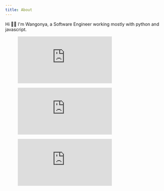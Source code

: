 ```yaml
---
title: About
---
```

Hi 👋🏽 I'm Wangonya, a Software Engineer working mostly with python and javascript.

<figure><embed src="https://wakatime.com/share/@wangonya/b432af8e-ef23-408a-9e33-04df1b85aa57.svg"></embed></figure>

<figure><embed src="https://wakatime.com/share/@wangonya/103567da-7ccb-492a-b743-47fb7d7e3d23.svg"></embed></figure>

<figure><embed src="https://wakatime.com/share/@wangonya/1c3e7b77-855e-4af4-a0d7-29159f9d5d8e.svg"></embed></figure>
